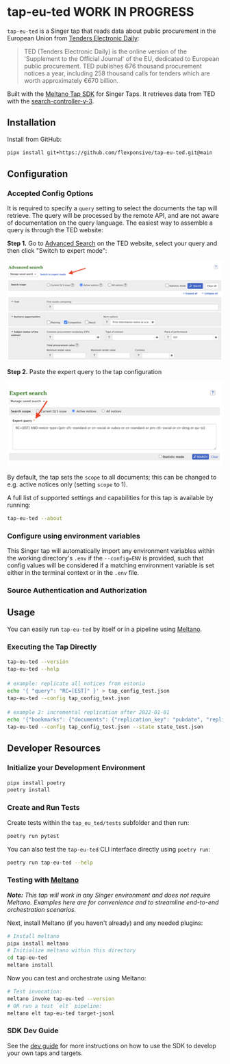 # tap-eu-ted **WORK IN PROGRESS**

`tap-eu-ted` is a Singer tap that reads data about public procurement in the European Union from [Tenders Electronic Daily](https://ted.europa.eu/TED/main/HomePage.do):

> TED (Tenders Electronic Daily) is the online version of the 'Supplement to the Official Journal' of the EU, dedicated to European public procurement.
> TED publishes 676 thousand procurement notices a year, including 258 thousand calls for tenders which are worth approximately €670 billion.

Built with the [Meltano Tap SDK](https://sdk.meltano.com) for Singer Taps. It retrieves data from TED with the [search-controller-v-3](https://ted.europa.eu/api/swagger-ui.html#/search-controller-v-3/searchPostUsingPOST_2).


## Installation


Install from GitHub:

```bash
pipx install git+https://github.com/flexponsive/tap-eu-ted.git@main
```

## Configuration

### Accepted Config Options

It is required to specify a `query` setting to select the documents the tap will retrieve. The query will be processed by the remote API, and are not aware of documentation on the query language. The easiest way to assemble a query is through the TED website:

**Step 1.** Go to [Advanced Search](https://ted.europa.eu/TED/search/search.do) on the TED website, select your query and then click "Switch to expert mode":

![./ted_search_1.png](./ted_search_1.png)

**Step 2.** Paste the expert query to the tap configuration

![./ted_search_2.png](./ted_search_2.png)

By default, the tap sets the `scope` to all documents; this can be changed to e.g. active notices only (setting `scope` to 1).

A full list of supported settings and capabilities for this
tap is available by running:

```bash
tap-eu-ted --about
```

### Configure using environment variables

This Singer tap will automatically import any environment variables within the working directory's
`.env` if the `--config=ENV` is provided, such that config values will be considered if a matching
environment variable is set either in the terminal context or in the `.env` file.

### Source Authentication and Authorization

<!--
Developer TODO: If your tap requires special access on the source system, or any special authentication requirements, provide those here.
-->

## Usage

You can easily run `tap-eu-ted` by itself or in a pipeline using [Meltano](https://meltano.com/).

### Executing the Tap Directly

```bash
tap-eu-ted --version
tap-eu-ted --help

# example: replicate all notices from estonia
echo '{ "query": "RC=[EST]" }' > tap_config_test.json
tap-eu-ted --config tap_config_test.json

# example 2: incremental replication after 2022-01-01
echo '{"bookmarks": {"documents": {"replication_key": "pubdate", "replication_key_value": "2022-01-01"}}}' > state_test.json
tap-eu-ted --config tap_config_test.json --state state_test.json
```

## Developer Resources



### Initialize your Development Environment

```bash
pipx install poetry
poetry install
```

### Create and Run Tests

Create tests within the `tap_eu_ted/tests` subfolder and
  then run:

```bash
poetry run pytest
```

You can also test the `tap-eu-ted` CLI interface directly using `poetry run`:

```bash
poetry run tap-eu-ted --help
```

### Testing with [Meltano](https://www.meltano.com)

_**Note:** This tap will work in any Singer environment and does not require Meltano.
Examples here are for convenience and to streamline end-to-end orchestration scenarios._

<!--
Developer TODO:
Your project comes with a custom `meltano.yml` project file already created. Open the `meltano.yml` and follow any "TODO" items listed in
the file.
-->

Next, install Meltano (if you haven't already) and any needed plugins:

```bash
# Install meltano
pipx install meltano
# Initialize meltano within this directory
cd tap-eu-ted
meltano install
```

Now you can test and orchestrate using Meltano:

```bash
# Test invocation:
meltano invoke tap-eu-ted --version
# OR run a test `elt` pipeline:
meltano elt tap-eu-ted target-jsonl
```

### SDK Dev Guide

See the [dev guide](https://sdk.meltano.com/en/latest/dev_guide.html) for more instructions on how to use the SDK to
develop your own taps and targets.

